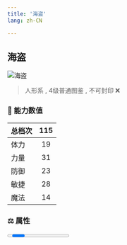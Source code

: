 ```yaml
---
title: '海盗'
lang: zh-CN

---
```


<RouterBack />

## 海盗

![海盗](https://user-images.githubusercontent.com/78347270/115960072-3f1d9b80-a54a-11eb-8e23-6eac1cd51fb3.gif) 

> 人形系 , 4级普通图鉴<Card /> , 不可封印 :x:


### 💪 能力数值

| 总档次       | 115            |
| :----------- |:-------------:|
| 体力      | 19   <Stars :number="2" />  |
| 力量      | 31   <Stars :number="3" />  |
| 防御      | 23   <Stars :number="2.5" />  | 
| 敏捷      | 28  <Stars :number="3" />  | 
| 魔法      | 14  <Stars :number="1.5" />   | 


### ⚖️ 属性


<Progress earth :number="0" />

<Progress water :number="5" />

<Progress fire :number="5" />

<Progress wind :number="0" />

### ✨ 技能栏 <Strong>7个</Strong>

- 攻击
- 防御

### 👶 1级出现点

- 无